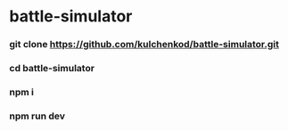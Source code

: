 # battle-simulator

### git clone https://github.com/kulchenkod/battle-simulator.git

### cd battle-simulator

### npm i

### npm run dev

